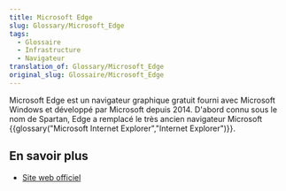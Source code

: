 ```yaml
---
title: Microsoft Edge
slug: Glossary/Microsoft_Edge
tags:
  - Glossaire
  - Infrastructure
  - Navigateur
translation_of: Glossary/Microsoft_Edge
original_slug: Glossaire/Microsoft_Edge
---
```

Microsoft Edge est un navigateur graphique gratuit fourni avec Microsoft Windows et développé par Microsoft depuis 2014. D'abord connu sous le nom de Spartan, Edge a remplacé le très ancien navigateur Microsoft {{glossary("Microsoft Internet Explorer","Internet Explorer")}}.

## En savoir plus

- [Site web officiel](http://www.browserfordoing.com/fr-fr/)
